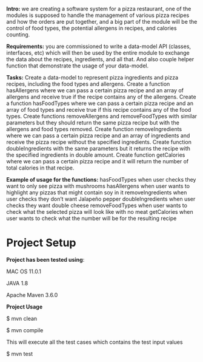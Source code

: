 **Intro:** we are creating a software system for a pizza restaurant, one of the modules is supposed to handle the management of various pizza recipes and how the orders are put together, and a big part of the module will be the control of food types, the potential allergens in recipes, and calories counting.

**Requirements:** you are commissioned to write a data-model API (classes, interfaces, etc) which will then be used by the entire module to exchange the data about the recipes, ingredients, and all that. And also couple helper function that demonstrate the usage of your data-model.

**Tasks:** Create a data-model to represent pizza ingredients and pizza recipes, including the food types and allergens. Create a function hasAllergens where we can pass a certain pizza recipe and an array of allergens and receive true if the recipe contains any of the allergens. Create a function hasFoodTypes where we can pass a certain pizza recipe and an array of food types and receive true if this recipe contains any of the food types. Create functions removeAllergens and removeFoodTypes with similar parameters but they should return the same pizza recipe but with the allergens and food types removed. Create function removeIngredients where we can pass a certain pizza recipe and an array of ingredients and receive the pizza recipe without the specified ingredients. Create function doubleIngredients with the same parameters but it returns the recipe with the specified ingredients in double amount. Create function getCalories where we can pass a certain pizza recipe and it will return the number of total calories in that recipe.

**Example of usage for the functions:**
hasFoodTypes when user checks they want to only see pizza with mushrooms
hasAllergens when user wants to highlight any pizzas that might contain soy in it
removeIngredients when user checks they don’t want Jalapeño pepper
doubleIngredients when user checks they want double cheese
removeFoodTypes when user wants to check what the selected pizza will look like with no meat
getCalories when user wants to check what the number will be for the resulting recipe


# Project Setup

**Project has been tested using**:

MAC OS 11.0.1

JAVA 1.8

Apache Maven 3.6.0

**Project Usage**

$ mvn clean

$ mvn compile

This will execute all the test cases which contains the test input values

$ mvn test 
